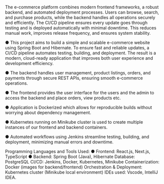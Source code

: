 The e-commerce platform combines modern frontend frameworks, a robust backend, and automated deployment processes.
Users can browse, search, and purchase products, while the backend handles all operations securely and efficiently.
The CI/CD pipeline ensures every update goes through testing and is deployed automatically with minimal downtime.
This reduces manual work, improves release frequency, and ensures system stability.

● This project aims to build a simple and scalable e-commerce website using Spring
Boot and Hibernate. To ensure fast and reliable updates, a CI/CD pipeline automates
testing, building, and deployment. The result is a modern, cloud-ready application that
improves both user experience and development efficiency.

● The backend handles user management, product listings, orders, and payments
through secure REST APIs, ensuring smooth e-commerce operations.

● The frontend provides the user interface for the users and the admin to access the backend and place orders, view products etc.

● Application is Dockerized which allows for reproducible builds without worrying about dependency management.

● Kubernetes running on Minikube cluster is used to create multiple instances of our frontend and backend containers.

● Automated workflows using Jenkins streamline testing, building, and deployment, minimizing manual errors and downtime.

Programming Languages and Tools Used:
● Frontend: React.js, Next.js, TypeScript
● Backend: Spring Boot (Java), Hibernate
Database: PostgreSQL
CI/CD: Jenkins, Docker, Kubernetes, Minikube
Containerization: Docker (images for backend/frontend)
Orchestration & Deployment: Kubernetes cluster (Minikube local environment)
IDEs used: Vscode, IntelliJ IDEA.
